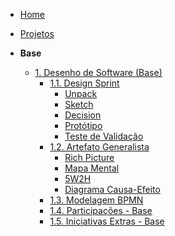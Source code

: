 <!-- docs/_sidebar.md -->

- [Home](/)
- [Projetos](/Projeto/Projeto.md)

- **Base**
  - [1. Desenho de Software (Base)](/Base/1.Base.md)
    - [1.1. Design Sprint](/Base/1.1.DesignSprint.md)
      - [Unpack](/Base/1.1.DesignSprint.md?id=unpack)
      - [Sketch](/Base/1.1.DesignSprint.md?id=sketch)
      - [Decision](/Base/1.1.DesignSprint.md?id=decision)
      - [Protótipo](/Base/1.1.DesignSprint.md?id=protótipo)
      - [Teste de Validação](/Base/1.1.DesignSprint.md?id=teste-de-validação)
    - [1.2. Artefato Generalista](/Base/1.2.ArtefatoGeneralista.md)
      - [Rich Picture](/Base/1.1.DesignSprint?id=rich-picture)
      - [Mapa Mental](/Base/1.2.ArtefatoGeneralista.md?id=mapa-mental)
      - [5W2H](/Base/1.2.ArtefatoGeneralista.md?id=_5w2h)
      - [Diagrama Causa-Efeito](/Base/1.2.ArtefatoGeneralista.md?id=diagrama-causa-efeito)
    - [1.3. Modelagem BPMN](/Base/1.3.ModelagemBPMN.md)
    - [1.4. Participações - Base](/Base/1.4.ParticipacoesBase.md)
    - [1.5. Iniciativas Extras - Base](/Base/1.5.IniciativasExtras.md)
